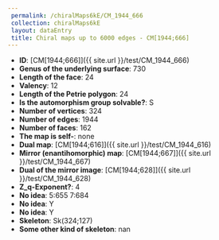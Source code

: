 ```yaml
--- 
 permalink: /chiralMaps6kE/CM_1944_666 
 collection: chiralMaps6kE
 layout: dataEntry
 title: Chiral maps up to 6000 edges - CM[1944;666]
---
```


- **ID**: [CM[1944;666]]({{ site.url }}/test/CM_1944_666)
- **Genus of the underlying surface**: 730
- **Length of the face**: 24
- **Valency**: 12
- **Length of the Petrie polygon**: 24
- **Is the automorphism group solvable?**: S
- **Number of vertices**: 324
- **Number of edges**: 1944
- **Number of faces**: 162
- **The map is self-**: none
- **Dual map**: [CM[1944;616]]({{ site.url }}/test/CM_1944_616)
- **Mirror (enantihomorphic) map**: [CM[1944;667]]({{ site.url }}/test/CM_1944_667)
- **Dual of the mirror image**: [CM[1944;628]]({{ site.url }}/test/CM_1944_628)
- **Z_q-Exponent?**: 4
- **No idea**:  5:655 7:684
- **No idea**: Y
- **No idea**: Y
- **Skeleton**: Sk(324;127)
- **Some other kind of skeleton**: nan
